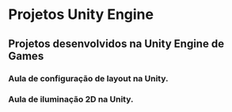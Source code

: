 # Projetos Unity Engine 
## Projetos desenvolvidos na Unity Engine de Games

### Aula de configuração de layout na Unity.
### Aula de iluminação 2D na Unity.
